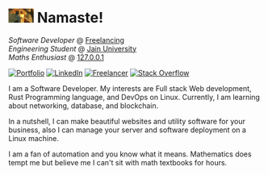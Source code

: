 <h1><img alt="" src="./assets/dont-matter-dont-care.gif" width="50"> Namaste!</h1>

<i>Software Developer</i> @ <a href="https://www.freelancer.in/u/PiyushTheRipper">Freelancing</a><br>
<i>Engineering Student</i> @ <a href="https://en.wikipedia.org/wiki/Jain_University">Jain University</a><br>
<i>Maths Enthusiast</i> @ <a href="https://en.wikipedia.org/wiki/Localhost">127.0.0.1</a><br>

[![Portfolio](https://img.shields.io/badge/Portfolio-%23000000.svg?style=for-the-badge&logo=firefox&logoColor=#FF7139)](https://piyushxcoder.in)
[![LinkedIn](https://img.shields.io/badge/linkedin-%230077B5.svg?style=for-the-badge&logo=linkedin&logoColor=white)](https://www.linkedin.com/in/piyushxcoder/)
[![Freelancer](https://img.shields.io/badge/Freelancer-29B2FE?style=for-the-badge&logo=Freelancer&logoColor=white)](https://www.freelancer.in/u/PiyushTheRipper/)
[![Stack Overflow](https://img.shields.io/badge/-Stackoverflow-FE7A16?style=for-the-badge&logo=stack-overflow&logoColor=white)](https://stackoverflow.com/users/8168042/piyush-mishra?tab=profile)


I am a Software Developer. My interests are Full stack Web development,  Rust Programming language, and DevOps on Linux. Currently, I am learning about networking, database, and blockchain.

In a nutshell, I can make beautiful websites and utility software for your business, also I can manage your server and software deployment on a Linux machine.

I am a fan of automation and you know what it means. Mathematics does tempt me but believe me I can't sit with math textbooks for hours.
